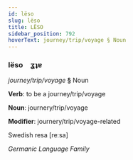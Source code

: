 ```yaml
---
id: lëso
slug: lëso
title: LËSO
sidebar_position: 792
hoverText: journey/trip/voyage § Noun
---
```


### lëso&emsp;<span kind="abugida">ʓʇɐ</span>

*journey/trip/voyage* **§** Noun

**Verb**: to be a journey/trip/voyage

**Noun**: journery/trip/voyage

**Modifier**: journery/trip/voyage-related

Swedish resa [reːsa]

*Germanic Language Family*